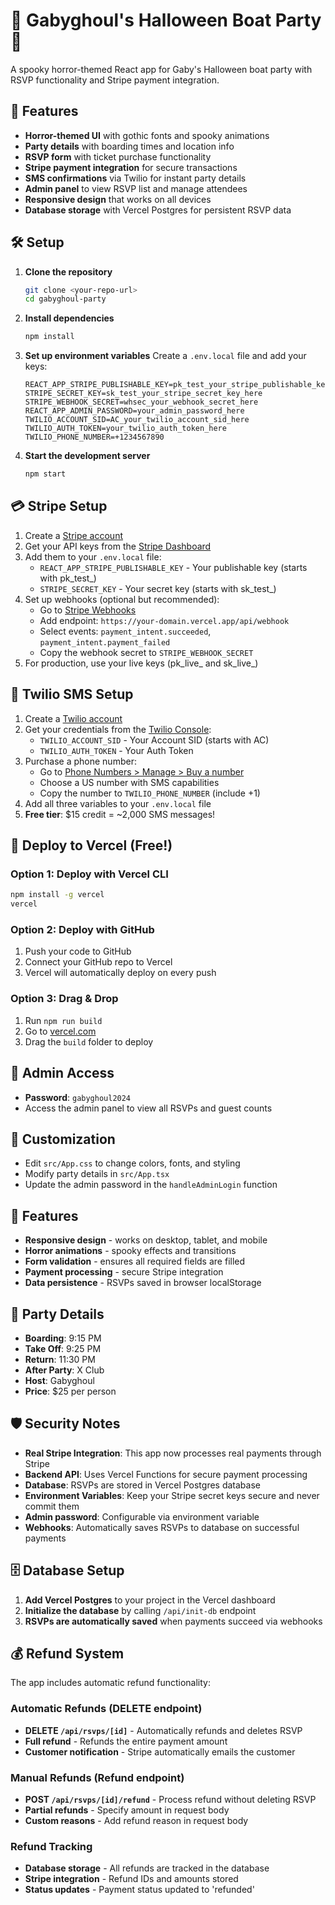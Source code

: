 # 🎃 Gabyghoul's Halloween Boat Party 🎃

A spooky horror-themed React app for Gaby's Halloween boat party with RSVP functionality and Stripe payment integration.

## 🚀 Features

- **Horror-themed UI** with gothic fonts and spooky animations
- **Party details** with boarding times and location info
- **RSVP form** with ticket purchase functionality
- **Stripe payment integration** for secure transactions
- **SMS confirmations** via Twilio for instant party details
- **Admin panel** to view RSVP list and manage attendees
- **Responsive design** that works on all devices
- **Database storage** with Vercel Postgres for persistent RSVP data

## 🛠️ Setup

1. **Clone the repository**
   ```bash
   git clone <your-repo-url>
   cd gabyghoul-party
   ```

2. **Install dependencies**
   ```bash
   npm install
   ```

3. **Set up environment variables**
   Create a `.env.local` file and add your keys:
   ```
   REACT_APP_STRIPE_PUBLISHABLE_KEY=pk_test_your_stripe_publishable_key_here
   STRIPE_SECRET_KEY=sk_test_your_stripe_secret_key_here
   STRIPE_WEBHOOK_SECRET=whsec_your_webhook_secret_here
   REACT_APP_ADMIN_PASSWORD=your_admin_password_here
   TWILIO_ACCOUNT_SID=AC_your_twilio_account_sid_here
   TWILIO_AUTH_TOKEN=your_twilio_auth_token_here
   TWILIO_PHONE_NUMBER=+1234567890
   ```

4. **Start the development server**
   ```bash
   npm start
   ```

## 💳 Stripe Setup

1. Create a [Stripe account](https://stripe.com)
2. Get your API keys from the [Stripe Dashboard](https://dashboard.stripe.com/apikeys)
3. Add them to your `.env.local` file:
   - `REACT_APP_STRIPE_PUBLISHABLE_KEY` - Your publishable key (starts with pk_test_)
   - `STRIPE_SECRET_KEY` - Your secret key (starts with sk_test_)
4. Set up webhooks (optional but recommended):
   - Go to [Stripe Webhooks](https://dashboard.stripe.com/webhooks)
   - Add endpoint: `https://your-domain.vercel.app/api/webhook`
   - Select events: `payment_intent.succeeded`, `payment_intent.payment_failed`
   - Copy the webhook secret to `STRIPE_WEBHOOK_SECRET`
5. For production, use your live keys (pk_live_ and sk_live_)

## 📱 Twilio SMS Setup

1. Create a [Twilio account](https://www.twilio.com/try-twilio)
2. Get your credentials from the [Twilio Console](https://console.twilio.com/):
   - `TWILIO_ACCOUNT_SID` - Your Account SID (starts with AC)
   - `TWILIO_AUTH_TOKEN` - Your Auth Token
3. Purchase a phone number:
   - Go to [Phone Numbers > Manage > Buy a number](https://console.twilio.com/us1/develop/phone-numbers/manage/search)
   - Choose a US number with SMS capabilities
   - Copy the number to `TWILIO_PHONE_NUMBER` (include +1)
4. Add all three variables to your `.env.local` file
5. **Free tier**: $15 credit = ~2,000 SMS messages!

## 🚀 Deploy to Vercel (Free!)

### Option 1: Deploy with Vercel CLI
```bash
npm install -g vercel
vercel
```

### Option 2: Deploy with GitHub
1. Push your code to GitHub
2. Connect your GitHub repo to Vercel
3. Vercel will automatically deploy on every push

### Option 3: Drag & Drop
1. Run `npm run build`
2. Go to [vercel.com](https://vercel.com)
3. Drag the `build` folder to deploy

## 🔐 Admin Access

- **Password**: `gabyghoul2024`
- Access the admin panel to view all RSVPs and guest counts

## 🎨 Customization

- Edit `src/App.css` to change colors, fonts, and styling
- Modify party details in `src/App.tsx`
- Update the admin password in the `handleAdminLogin` function

## 📱 Features

- **Responsive design** - works on desktop, tablet, and mobile
- **Horror animations** - spooky effects and transitions
- **Form validation** - ensures all required fields are filled
- **Payment processing** - secure Stripe integration
- **Data persistence** - RSVPs saved in browser localStorage

## 🎃 Party Details

- **Boarding**: 9:15 PM
- **Take Off**: 9:25 PM  
- **Return**: 11:30 PM
- **After Party**: X Club
- **Host**: Gabyghoul
- **Price**: $25 per person

## 🛡️ Security Notes

- **Real Stripe Integration**: This app now processes real payments through Stripe
- **Backend API**: Uses Vercel Functions for secure payment processing
- **Database**: RSVPs are stored in Vercel Postgres database
- **Environment Variables**: Keep your Stripe secret keys secure and never commit them
- **Admin password**: Configurable via environment variable
- **Webhooks**: Automatically saves RSVPs to database on successful payments

## 🗄️ Database Setup

1. **Add Vercel Postgres** to your project in the Vercel dashboard
2. **Initialize the database** by calling `/api/init-db` endpoint
3. **RSVPs are automatically saved** when payments succeed via webhooks

## 💰 Refund System

The app includes automatic refund functionality:

### **Automatic Refunds (DELETE endpoint)**
- **DELETE `/api/rsvps/[id]`** - Automatically refunds and deletes RSVP
- **Full refund** - Refunds the entire payment amount
- **Customer notification** - Stripe automatically emails the customer

### **Manual Refunds (Refund endpoint)**
- **POST `/api/rsvps/[id]/refund`** - Process refund without deleting RSVP
- **Partial refunds** - Specify amount in request body
- **Custom reasons** - Add refund reason in request body

### **Refund Tracking**
- **Database storage** - All refunds are tracked in the database
- **Stripe integration** - Refund IDs and amounts stored
- **Status updates** - Payment status updated to 'refunded'